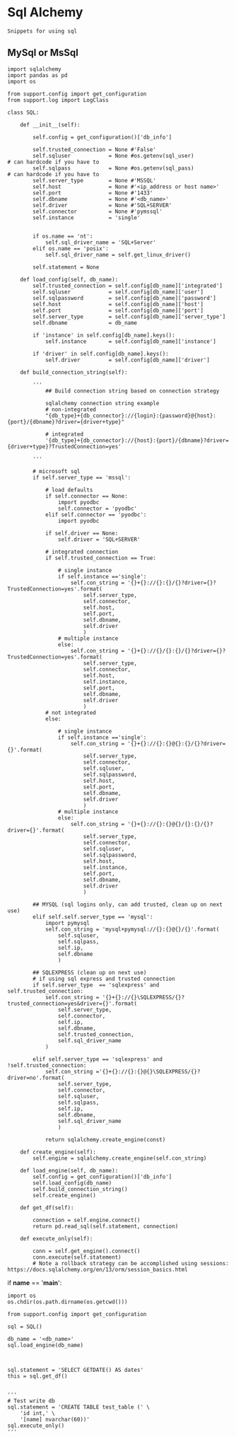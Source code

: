 # Sql Alchemy

    Snippets for using sql
    
## MySql or MsSql

    import sqlalchemy
    import pandas as pd
    import os

    from support.config import get_configuration
    from support.log import LogClass

    class SQL:
        
        def __init__(self):
            
            self.config = get_configuration()['db_info']
            
            self.trusted_connection = None #'False'
            self.sqluser            = None #os.getenv(sql_user)              # can hardcode if you have to
            self.sqlpass            = None #os.getenv(sql_pass)              # can hardcode if you have to
            self.server_type        = None #'MSSQL'
            self.host               = None #'<ip_address or host name>'
            self.port               = None #'1433'
            self.dbname             = None #'<db_name>'
            self.driver             = None #'SQL+SERVER'
            self.connector          = None #'pymssql'
            self.instance           = 'single'
            
            
            if os.name == 'nt':
                self.sql_driver_name = 'SQL+Server'
            elif os.name == 'posix':
                self.sql_driver_name = self.get_linux_driver()
                
            self.statement = None
            
        def load_config(self, db_name):
            self.trusted_connection = self.config[db_name]['integrated']
            self.sqluser            = self.config[db_name]['user']
            self.sqlpassword        = self.config[db_name]['password']
            self.host               = self.config[db_name]['host']
            self.port               = self.config[db_name]['port']
            self.server_type        = self.config[db_name]['server_type']
            self.dbname             = db_name
            
            if 'instance' in self.config[db_name].keys():
                self.instance       = self.config[db_name]['instance']
                
            if 'driver' in self.config[db_name].keys():
                self.driver         = self.config[db_name]['driver']
            
        def build_connection_string(self):
            
            '''
                ## Build connection string based on connection strategy

                sqlalchemy connection string example
                # non-integrated
                "{db_type}+{db_connector}://{login}:{password}@{host}:{port}/{dbname}?driver={driver+type}"
                
                # integrated
                '{db_type}+{db_connector}://{host}:{port}/{dbname}?driver={driver+type}?TrustedConnection=yes'
        
            '''                       
            
            # microsoft sql 
            if self.server_type == 'mssql':
            
                # load defaults
                if self.connector == None:
                    import pyodbc
                    self.connector = 'pyodbc'
                elif self.connector == 'pyodbc':
                    import pyodbc
                    
                if self.driver == None:
                    self.driver = 'SQL+SERVER'
                
                # integrated connection
                if self.trusted_connection == True:
                    
                    # single instance
                    if self.instance =='single':
                        self.con_string = '{}+{}://{}:{}/{}?driver={}?TrustedConnection=yes'.format(
                            self.server_type,
                            self.connector,
                            self.host,
                            self.port,
                            self.dbname,
                            self.driver
                            )
                    # multiple instance
                    else:
                        self.con_string = '{}+{}://{}/{}:{}/{}?driver={}?TrustedConnection=yes'.format(
                            self.server_type,
                            self.connector,
                            self.host,
                            self.instance,
                            self.port,
                            self.dbname,
                            self.driver
                            )
                # not integrated
                else:
                    
                    # single instance
                    if self.instance =='single':
                        self.con_string = '{}+{}://{}:{}@{}:{}/{}?driver={}'.format(
                            self.server_type,
                            self.connector,
                            self.sqluser,
                            self.sqlpassword,
                            self.host,
                            self.port,
                            self.dbname,
                            self.driver
                            )
                    # multiple instance
                    else:
                        self.con_string = '{}+{}://{}:{}@{}/{}:{}/{}?driver={}'.format(
                            self.server_type,
                            self.connector,
                            self.sqluser,
                            self.sqlpassword,
                            self.host,
                            self.instance,
                            self.port,
                            self.dbname,
                            self.driver
                            )
                            
            ## MYSQL (sql logins only, can add trusted, clean up on next use)
            elif self.self.server_type == 'mysql':
                import pymysql
                self.con_string = 'mysql+pymysql://{}:{}@{}/{}'.format(
                    self.sqluser, 
                    self.sqlpass, 
                    self.ip, 
                    self.dbname
                    )

            ## SQLEXPRESS (clean up on next use)
            # if using sql express and trusted connection
            if self.server_type  == 'sqlexpress' and self.trusted_connection:
                self.con_string = '{}+{}://{}\SQLEXPRESS/{}?trusted_connection=yes&driver={}'.format(
                    self.server_type,
                    self.connector,
                    self.ip, 
                    self.dbname, 
                    self.trusted_connection, 
                    self.sql_driver_name
                )
            
            elif self.server_type == 'sqlexpress' and !self.trusted_connection:
                self.con_string ='{}+{}://{}:{}@{}\SQLEXPRESS/{}?driver=no'.format(
                    self.server_type,
                    self.connector,
                    self.sqluser, 
                    self.sqlpass, 
                    self.ip, 
                    self.dbname, 
                    self.sql_driver_name
                    )
            
                return sqlalchemy.create_engine(const)

        def create_engine(self):
            self.engine = sqlalchemy.create_engine(self.con_string)
            
        def load_engine(self, db_name):
            self.config = get_configuration()['db_info']
            self.load_config(db_name)
            self.build_connection_string()
            self.create_engine()
            
        def get_df(self):
            
            connection = self.engine.connect()
            return pd.read_sql(self.statement, connection)
            
        def execute_only(self):
            
            conn = self.get_engine().connect()
            conn.execute(self.statement)
            # Note a rollback strategy can be accomplished using sessions: https://docs.sqlalchemy.org/en/13/orm/session_basics.html
                        
                        
if __name__ == '__main__':
	
	import os
	os.chdir(os.path.dirname(os.getcwd()))
	
	from support.config import get_configuration  

	sql = SQL()
	
	db_name = '<db_name>'
	sql.load_engine(db_name)
	
	
	
	sql.statement = 'SELECT GETDATE() AS dates'
	this = sql.get_df()
	
	
	'''
	# Test write db
	sql.statement = 'CREATE TABLE test_table (' \
		'id int,' \
		'[name] nvarchar(60))'
	sql.execute_only()
	'''
    